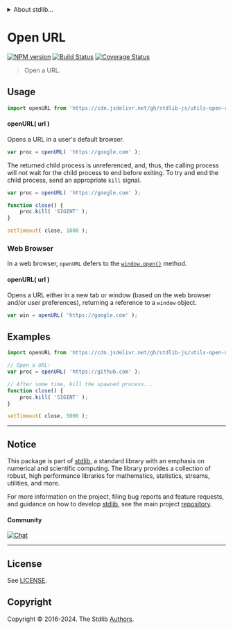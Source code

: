 <!--

@license Apache-2.0

Copyright (c) 2018 The Stdlib Authors.

Licensed under the Apache License, Version 2.0 (the "License");
you may not use this file except in compliance with the License.
You may obtain a copy of the License at

   http://www.apache.org/licenses/LICENSE-2.0

Unless required by applicable law or agreed to in writing, software
distributed under the License is distributed on an "AS IS" BASIS,
WITHOUT WARRANTIES OR CONDITIONS OF ANY KIND, either express or implied.
See the License for the specific language governing permissions and
limitations under the License.

-->


<details>
  <summary>
    About stdlib...
  </summary>
  <p>We believe in a future in which the web is a preferred environment for numerical computation. To help realize this future, we've built stdlib. stdlib is a standard library, with an emphasis on numerical and scientific computation, written in JavaScript (and C) for execution in browsers and in Node.js.</p>
  <p>The library is fully decomposable, being architected in such a way that you can swap out and mix and match APIs and functionality to cater to your exact preferences and use cases.</p>
  <p>When you use stdlib, you can be absolutely certain that you are using the most thorough, rigorous, well-written, studied, documented, tested, measured, and high-quality code out there.</p>
  <p>To join us in bringing numerical computing to the web, get started by checking us out on <a href="https://github.com/stdlib-js/stdlib">GitHub</a>, and please consider <a href="https://opencollective.com/stdlib">financially supporting stdlib</a>. We greatly appreciate your continued support!</p>
</details>

# Open URL

[![NPM version][npm-image]][npm-url] [![Build Status][test-image]][test-url] [![Coverage Status][coverage-image]][coverage-url] <!-- [![dependencies][dependencies-image]][dependencies-url] -->

> Open a URL.



<section class="usage">

## Usage

```javascript
import openURL from 'https://cdn.jsdelivr.net/gh/stdlib-js/utils-open-url@v0.2.2-deno/mod.js';
```

#### openURL( url )

Opens a URL in a user's default browser.

<!-- run-disable -->

```javascript
var proc = openURL( 'https://google.com' );
```

The returned child process is unreferenced, and, thus, the calling process will not wait for the child process to end before exiting. To try and end the child process, send an appropriate `kill` signal.

<!-- run-disable -->

<!-- eslint-disable stdlib/no-redeclare -->

```javascript
var proc = openURL( 'https://google.com' );

function close() {
    proc.kill( 'SIGINT' );
}

setTimeout( close, 1000 );
```

### Web Browser

In a web browser, `openURL` defers to the [`window.open()`][window-open] method.

#### openURL( url )

Opens a URL either in a new tab or window (based on the web browser and/or user preferences), returning a reference to a `window` object.

<!-- run-disable -->

```javascript
var win = openURL( 'https://google.com' );
```

</section>

<!-- /.usage -->

<section class="examples">

## Examples

<!-- run-disable -->

<!-- eslint-disable stdlib/no-redeclare -->

<!-- eslint no-undef: "error" -->

```javascript
import openURL from 'https://cdn.jsdelivr.net/gh/stdlib-js/utils-open-url@v0.2.2-deno/mod.js';

// Open a URL:
var proc = openURL( 'https://github.com' );

// After some time, kill the spawned process...
function close() {
    proc.kill( 'SIGINT' );
}

setTimeout( close, 5000 );
```

</section>

<!-- /.examples -->



<!-- Section for related `stdlib` packages. Do not manually edit this section, as it is automatically populated. -->

<section class="related">

</section>

<!-- /.related -->

<!-- Section for all links. Make sure to keep an empty line after the `section` element and another before the `/section` close. -->


<section class="main-repo" >

* * *

## Notice

This package is part of [stdlib][stdlib], a standard library with an emphasis on numerical and scientific computing. The library provides a collection of robust, high performance libraries for mathematics, statistics, streams, utilities, and more.

For more information on the project, filing bug reports and feature requests, and guidance on how to develop [stdlib][stdlib], see the main project [repository][stdlib].

#### Community

[![Chat][chat-image]][chat-url]

---

## License

See [LICENSE][stdlib-license].


## Copyright

Copyright &copy; 2016-2024. The Stdlib [Authors][stdlib-authors].

</section>

<!-- /.stdlib -->

<!-- Section for all links. Make sure to keep an empty line after the `section` element and another before the `/section` close. -->

<section class="links">

[npm-image]: http://img.shields.io/npm/v/@stdlib/utils-open-url.svg
[npm-url]: https://npmjs.org/package/@stdlib/utils-open-url

[test-image]: https://github.com/stdlib-js/utils-open-url/actions/workflows/test.yml/badge.svg?branch=v0.2.2
[test-url]: https://github.com/stdlib-js/utils-open-url/actions/workflows/test.yml?query=branch:v0.2.2

[coverage-image]: https://img.shields.io/codecov/c/github/stdlib-js/utils-open-url/main.svg
[coverage-url]: https://codecov.io/github/stdlib-js/utils-open-url?branch=main

<!--

[dependencies-image]: https://img.shields.io/david/stdlib-js/utils-open-url.svg
[dependencies-url]: https://david-dm.org/stdlib-js/utils-open-url/main

-->

[chat-image]: https://img.shields.io/gitter/room/stdlib-js/stdlib.svg
[chat-url]: https://app.gitter.im/#/room/#stdlib-js_stdlib:gitter.im

[stdlib]: https://github.com/stdlib-js/stdlib

[stdlib-authors]: https://github.com/stdlib-js/stdlib/graphs/contributors

[cli-section]: https://github.com/stdlib-js/utils-open-url#cli
[cli-url]: https://github.com/stdlib-js/utils-open-url/tree/cli
[@stdlib/utils-open-url]: https://github.com/stdlib-js/utils-open-url/tree/main

[umd]: https://github.com/umdjs/umd
[es-module]: https://developer.mozilla.org/en-US/docs/Web/JavaScript/Guide/Modules

[deno-url]: https://github.com/stdlib-js/utils-open-url/tree/deno
[deno-readme]: https://github.com/stdlib-js/utils-open-url/blob/deno/README.md
[umd-url]: https://github.com/stdlib-js/utils-open-url/tree/umd
[umd-readme]: https://github.com/stdlib-js/utils-open-url/blob/umd/README.md
[esm-url]: https://github.com/stdlib-js/utils-open-url/tree/esm
[esm-readme]: https://github.com/stdlib-js/utils-open-url/blob/esm/README.md
[branches-url]: https://github.com/stdlib-js/utils-open-url/blob/main/branches.md

[stdlib-license]: https://raw.githubusercontent.com/stdlib-js/utils-open-url/main/LICENSE

[window-open]: https://developer.mozilla.org/en-US/docs/Web/API/Window/open

</section>

<!-- /.links -->

